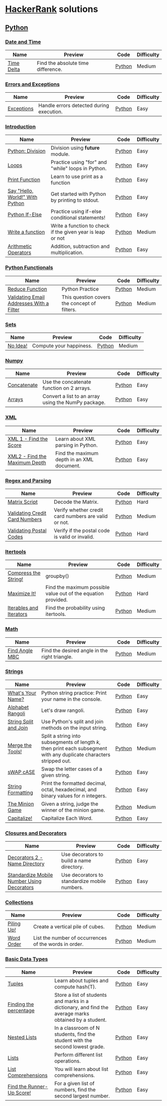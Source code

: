 # [HackerRank](https://www.hackerrank.com/) solutions

## [Python](https://www.hackerrank.com/domains/python)

### [Date and Time](https://www.hackerrank.com/domains/python/py-date-time)

Name | Preview | Code | Difficulty
---- | ------- | ---- | ----------
[Time Delta](https://www.hackerrank.com/challenges/python-time-delta)|Find the absolute time difference.|[Python](py-date-time/python-time-delta.py)|Medium
### [Errors and Exceptions](https://www.hackerrank.com/domains/python/errors-exceptions)

Name | Preview | Code | Difficulty
---- | ------- | ---- | ----------
[Exceptions](https://www.hackerrank.com/challenges/exceptions)|Handle errors detected during execution.|[Python](errors-exceptions/exceptions.py)|Easy
### [Introduction](https://www.hackerrank.com/domains/python/py-introduction)

Name | Preview | Code | Difficulty
---- | ------- | ---- | ----------
[Python: Division](https://www.hackerrank.com/challenges/python-division)|Division using __future__ module.|[Python](py-introduction/python-division.py)|Easy
[Loops](https://www.hackerrank.com/challenges/python-loops)|Practice using "for" and "while" loops in Python.|[Python](py-introduction/python-loops.py)|Easy
[Print Function](https://www.hackerrank.com/challenges/python-print)|Learn to use print as a function|[Python](py-introduction/python-print.py)|Easy
[Say "Hello, World!" With Python](https://www.hackerrank.com/challenges/py-hello-world)|Get started with Python by printing to stdout.|[Python](py-introduction/py-hello-world.py)|Easy
[Python If-Else](https://www.hackerrank.com/challenges/py-if-else)|Practice using if-else conditional statements!|[Python](py-introduction/py-if-else.py)|Easy
[Write a function](https://www.hackerrank.com/challenges/write-a-function)|Write a function to check if the given year is leap or not|[Python](py-introduction/write-a-function.py)|Medium
[Arithmetic Operators](https://www.hackerrank.com/challenges/python-arithmetic-operators)|Addition, subtraction and multiplication.|[Python](py-introduction/python-arithmetic-operators.py)|Easy
### [Python Functionals](https://www.hackerrank.com/domains/python/py-functionals)

Name | Preview | Code | Difficulty
---- | ------- | ---- | ----------
[Reduce Function](https://www.hackerrank.com/challenges/reduce-function)|Python Practice|[Python](py-functionals/reduce-function.py)|Medium
[Validating Email Addresses With a Filter ](https://www.hackerrank.com/challenges/validate-list-of-email-address-with-filter)|This question covers the concept of filters.|[Python](py-functionals/validate-list-of-email-address-with-filter.py)|Medium
### [Sets](https://www.hackerrank.com/domains/python/py-sets)

Name | Preview | Code | Difficulty
---- | ------- | ---- | ----------
[No Idea!](https://www.hackerrank.com/challenges/no-idea)|Compute your happiness.|[Python](py-sets/no-idea.py)|Medium
### [Numpy](https://www.hackerrank.com/domains/python/numpy)

Name | Preview | Code | Difficulty
---- | ------- | ---- | ----------
[Concatenate](https://www.hackerrank.com/challenges/np-concatenate)|Use the concatenate function on 2 arrays.|[Python](numpy/np-concatenate.py)|Easy
[Arrays](https://www.hackerrank.com/challenges/np-arrays)|Convert a list to an array using the NumPy package.|[Python](numpy/np-arrays.py)|Easy
### [XML](https://www.hackerrank.com/domains/python/xml)

Name | Preview | Code | Difficulty
---- | ------- | ---- | ----------
[XML 1 - Find the Score](https://www.hackerrank.com/challenges/xml-1-find-the-score)|Learn about XML parsing in Python.|[Python](xml/xml-1-find-the-score.py)|Easy
[XML2 - Find the Maximum Depth](https://www.hackerrank.com/challenges/xml2-find-the-maximum-depth)|Find the maximum depth in an XML document.|[Python](xml/xml2-find-the-maximum-depth.py)|Easy
### [Regex and Parsing](https://www.hackerrank.com/domains/python/py-regex)

Name | Preview | Code | Difficulty
---- | ------- | ---- | ----------
[Matrix Script](https://www.hackerrank.com/challenges/matrix-script)|Decode the Matrix.|[Python](py-regex/matrix-script.py)|Hard
[Validating Credit Card Numbers](https://www.hackerrank.com/challenges/validating-credit-card-number)|Verify whether credit card numbers are valid or not.|[Python](py-regex/validating-credit-card-number.py)|Medium
[Validating Postal Codes](https://www.hackerrank.com/challenges/validating-postalcode)|Verify if the postal code is valid or invalid.|[Python](py-regex/validating-postalcode.py)|Hard
### [Itertools](https://www.hackerrank.com/domains/python/py-itertools)

Name | Preview | Code | Difficulty
---- | ------- | ---- | ----------
[Compress the String! ](https://www.hackerrank.com/challenges/compress-the-string)|groupby()|[Python](py-itertools/compress-the-string.py)|Medium
[Maximize It!](https://www.hackerrank.com/challenges/maximize-it)|Find the maximum possible value out of the equation provided.|[Python](py-itertools/maximize-it.py)|Hard
[Iterables and Iterators](https://www.hackerrank.com/challenges/iterables-and-iterators)|Find the probability using itertools.|[Python](py-itertools/iterables-and-iterators.py)|Medium
### [Math](https://www.hackerrank.com/domains/python/py-math)

Name | Preview | Code | Difficulty
---- | ------- | ---- | ----------
[Find Angle MBC](https://www.hackerrank.com/challenges/find-angle)|Find the desired angle in the right triangle.|[Python](py-math/find-angle.py)|Medium
### [Strings](https://www.hackerrank.com/domains/python/py-strings)

Name | Preview | Code | Difficulty
---- | ------- | ---- | ----------
[What's Your Name?](https://www.hackerrank.com/challenges/whats-your-name)|Python string practice: Print your name in the console.|[Python](py-strings/whats-your-name.py)|Easy
[Alphabet Rangoli](https://www.hackerrank.com/challenges/alphabet-rangoli)|Let's draw rangoli.|[Python](py-strings/alphabet-rangoli.py)|Easy
[String Split and Join](https://www.hackerrank.com/challenges/python-string-split-and-join)|Use Python's split and join methods on the input string.|[Python](py-strings/python-string-split-and-join.py)|Easy
[Merge the Tools!](https://www.hackerrank.com/challenges/merge-the-tools)|Split a string into subsegments of length $k$, then print each subsegment with any duplicate characters stripped out.|[Python](py-strings/merge-the-tools.py)|Medium
[sWAP cASE](https://www.hackerrank.com/challenges/swap-case)|Swap the letter cases of a given string.|[Python](py-strings/swap-case.py)|Easy
[String Formatting](https://www.hackerrank.com/challenges/python-string-formatting)|Print the formatted decimal, octal, hexadecimal, and binary values for $n$ integers.|[Python](py-strings/python-string-formatting.py)|Easy
[The Minion Game](https://www.hackerrank.com/challenges/the-minion-game)|Given a string, judge the winner of the minion game.|[Python](py-strings/the-minion-game.py)|Medium
[Capitalize!](https://www.hackerrank.com/challenges/capitalize)|Capitalize Each Word.|[Python](py-strings/capitalize.py)|Easy
### [Closures and Decorators](https://www.hackerrank.com/domains/python/closures-and-decorators)

Name | Preview | Code | Difficulty
---- | ------- | ---- | ----------
[Decorators 2 - Name Directory](https://www.hackerrank.com/challenges/decorators-2-name-directory)|Use decorators to build a name directory.|[Python](closures-and-decorators/decorators-2-name-directory.py)|Easy
[Standardize Mobile Number Using Decorators](https://www.hackerrank.com/challenges/standardize-mobile-number-using-decorators)|Use decorators to standardize mobile numbers.|[Python](closures-and-decorators/standardize-mobile-number-using-decorators.py)|Easy
### [Collections](https://www.hackerrank.com/domains/python/py-collections)

Name | Preview | Code | Difficulty
---- | ------- | ---- | ----------
[Piling Up!](https://www.hackerrank.com/challenges/piling-up)|Create a vertical pile of cubes.|[Python](py-collections/piling-up.py)|Medium
[Word Order](https://www.hackerrank.com/challenges/word-order)|List the number of occurrences of the words in order.|[Python](py-collections/word-order.py)|Medium
### [Basic Data Types](https://www.hackerrank.com/domains/python/py-basic-data-types)

Name | Preview | Code | Difficulty
---- | ------- | ---- | ----------
[Tuples ](https://www.hackerrank.com/challenges/python-tuples)|Learn about tuples and compute hash(T).|[Python](py-basic-data-types/python-tuples.py)|Easy
[Finding the percentage](https://www.hackerrank.com/challenges/finding-the-percentage)|Store a list of students and marks in a dictionary, and find the average marks obtained by a student.|[Python](py-basic-data-types/finding-the-percentage.py)|Easy
[Nested Lists](https://www.hackerrank.com/challenges/nested-list)|In a classroom of N students, find the student with the second lowest grade.|[Python](py-basic-data-types/nested-list.py)|Easy
[Lists](https://www.hackerrank.com/challenges/python-lists)|Perform different list operations.|[Python](py-basic-data-types/python-lists.py)|Easy
[List Comprehensions](https://www.hackerrank.com/challenges/list-comprehensions)|You will learn about list comprehensions.|[Python](py-basic-data-types/list-comprehensions.py)|Easy
[Find the Runner-Up Score!  ](https://www.hackerrank.com/challenges/find-second-maximum-number-in-a-list)|For a given list of numbers, find the second largest number.|[Python](py-basic-data-types/find-second-maximum-number-in-a-list.py)|Easy

